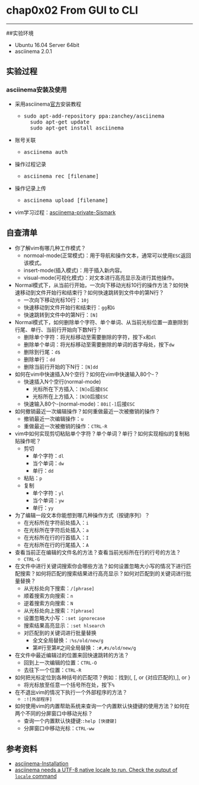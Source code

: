 # chap0x02 From GUI to CLI

----------

##实验环境
* Ubuntu 16.04 Server 64bit
* asciinema 2.0.1
## 实验过程
### asciinema安装及使用
* 采用asciinema[官方](https://asciinema.org/docs/installation#installing-on-linux)安装教程
	* <pre>sudo apt-add-repository ppa:zanchey/asciinema
		sudo apt-get update
		sudo apt-get install asciinema</pre>
* 账号关联
	* <pre>asciinema auth</pre>
* 操作过程记录
	* <pre>asciinema rec [filename]</pre>
* 操作记录上传
	* <pre>asciinema upload [filename]</pre>
* vim学习过程：[asciinema-private-Sismark](https://asciinema.org/a/rtvM3mIpMLKojbKinQhF0x9GR)
## 自查清单
* 你了解vim有哪几种工作模式？
	* normoal-mode(正常模式)：用于导航和操作文本，通常可以使用`ESC`返回该模式。
	* insert-mode(插入模式)：用于插入新内容。
	* visual-mode(可视化模式)：对文本进行高亮显示及进行其他操作。
* Normal模式下，从当前行开始，一次向下移动光标10行的操作方法？如何快速移动到文件开始行和结束行？如何快速跳转到文件中的第N行？
	* 一次向下移动光标10行：`10j`
	* 快速移动到文件开始行和结束行：`gg`和`G`
	* 快速跳转到文件中的第N行：`[N]`
* Normal模式下，如何删除单个字符、单个单词、从当前光标位置一直删除到行尾、单行、当前行开始向下数N行？
	* 删除单个字符：将光标移动至需要删除的字符，按下`x`和`dl`
	* 删除单个单词：将光标移动至需要删除的单词的首字母处，按下`dw`
	* 删除到行尾：`d$`
	* 删除单行：`dd`
	* 删除当前行开始的下N行：`[N]dd`
* 如何在vim中快速插入N个空行？如何在vim中快速输入80个-？
	* 快速插入N个空行(normal-mode)
		* 光标所在下方插入：`[N]o`后接`ESC`
		* 光标所在上方插入：`[N]O`后接`ESC`
	* 快速输入80个-(normal-mode)：`80i[-]`后接`ESC`
* 如何撤销最近一次编辑操作？如何重做最近一次被撤销的操作？
	* 撤销最近一次编辑操作：`u`
	* 重做最近一次被撤销的操作：`CTRL-R`
* vim中如何实现剪切粘贴单个字符？单个单词？单行？如何实现相似的复制粘贴操作呢？
	* 剪切
		* 单个字符：`dl`
		* 当个单词：`dw`
		* 单行：`dd`
	* 粘贴：`p`
	* 复制
		* 单个字符：`yl`
		* 当个单词：`yw`
		* 单行：`yy`
* 为了编辑一段文本你能想到哪几种操作方式（按键序列）？
	* 在光标所在字符前处插入：`i`
	* 在光标所在字符后处插入：`a`
	* 在光标所在行的行首插入：`I`
	* 在光标所在行的行尾插入：`A`
* 查看当前正在编辑的文件名的方法？查看当前光标所在行的行号的方法？
	* `CTRL-G`
* 在文件中进行关键词搜索你会哪些方法？如何设置忽略大小写的情况下进行匹配搜索？如何将匹配的搜索结果进行高亮显示？如何对匹配到的关键词进行批量替换？
	* 从光标处向下搜索：`/[phrase]`
	* 顺着搜索方向搜索：`n`
	* 逆着搜索方向搜索：`N`
	* 从光标处向上搜索：`?[phrase]`
	* 设置忽略大小写：`:set ignorecase`
	* 搜索结果高亮显示：`:set hlsearch`
	* 对匹配到的关键词进行批量替换
		* 全文全局替换：`:%s/old/new/g `
		* 第#行至第#之间全局替换：`:#,#s/old/new/g`
* 在文件中最近编辑过的位置来回快速跳转的方法？
	* 回到上一次编辑的位置：`CTRL-O`
	* 去往下一个位置：`CTRL-R`
* 如何把光标定位到各种括号的匹配项？例如：找到(, [, or {对应匹配的),], or }
	* 将光标放至任意一个括号所在处，按下`%`
* 在不退出vim的情况下执行一个外部程序的方法？
	* `:![外部程序]`
* 如何使用vim的内置帮助系统来查询一个内置默认快捷键的使用方法？如何在两个不同的分屏窗口中移动光标？
	* 查询一个内置默认快捷键:`:help [快捷键]`
	* 分屏窗口中移动光标：`CTRL-ww`
## 参考资料
* [asciinema-Installation](https://asciinema.org/docs/installation#installing-on-linux)
* [asciinema needs a UTF-8 native locale to run. Check the output of `locale` command](https://github.com/asciinema/asciinema/issues/206)